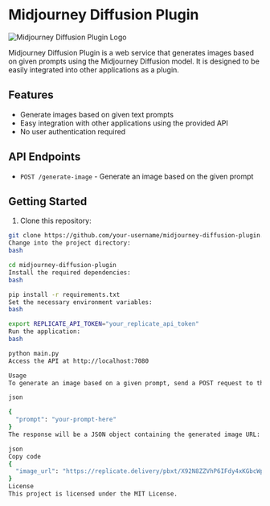 # Midjourney Diffusion Plugin

![Midjourney Diffusion Plugin Logo](https://midjourneydiffusionplugin.nztinversive.repl.co/logo.png)

Midjourney Diffusion Plugin is a web service that generates images based on given prompts using the Midjourney Diffusion model. It is designed to be easily integrated into other applications as a plugin.

## Features

- Generate images based on given text prompts
- Easy integration with other applications using the provided API
- No user authentication required

## API Endpoints

- `POST /generate-image` - Generate an image based on the given prompt

## Getting Started

1. Clone this repository:

```bash
git clone https://github.com/your-username/midjourney-diffusion-plugin.git
Change into the project directory:
bash

cd midjourney-diffusion-plugin
Install the required dependencies:
bash

pip install -r requirements.txt
Set the necessary environment variables:
bash

export REPLICATE_API_TOKEN="your_replicate_api_token"
Run the application:
bash

python main.py
Access the API at http://localhost:7080

Usage
To generate an image based on a given prompt, send a POST request to the /generate-image endpoint with the following JSON payload:

json

{
  "prompt": "your-prompt-here"
}
The response will be a JSON object containing the generated image URL:

json
Copy code
{
  "image_url": "https://replicate.delivery/pbxt/X92N8ZZVhP6IFdy4xKGbcWpeIeDaWOUIMaWKecJoi0Ts6mjhA/out-0.png"
}
License
This project is licensed under the MIT License.
